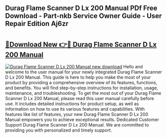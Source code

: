 ## Durag Flame Scanner D Lx 200 Manual PDf Free Download - Part-nkb Service Owner Guide - User Repair Edition Aj6zr

# <h2><a href="http://cf25288.oget.top/?id=Durag+Flame+Scanner+D+Lx+200+Manual">🔗Download New 👉🔴 Durag Flame Scanner D Lx 200 Manual</a></h2>

[![Durag Flame Scanner D Lx 200 Manual new download](https://i.imgur.com/5g1atiW.png)](http://cf25288.oget.top/?id=Durag+Flame+Scanner+D+Lx+200+Manual)
Hello and welcome to the user manual for your newly integrated Durag Flame Scanner D Lx 200 Manual. This guide is here to help you make the most of your product by providing a comprehensive overview of its features, functions, and benefits. You will find step-by-step instructions for installation, usage, maintenance, and troubleshooting. To get the most out of your Durag Flame Scanner D Lx 200 Manual, please read this user manual carefully before use. It includes detailed instructions for product setup, as well as information on how to use its various features and capabilities. With features like list of features, your new Durag Flame Scanner D Lx 200 Manual empowers you to achieve exceptional results. Dedicated Customer Support Durag Flame Scanner D Lx 200 Manual. We are committed to providing you with personalized and timely support.
